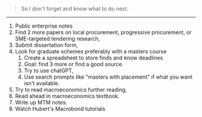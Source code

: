 >So I don't forget and know what to do next.
---
1. Public enterprise notes
2. Find 2 more papers on local procurement, progressive procurement, or SME-targeted tendering research,
3. Submit dissertation form,
4. Look for graduate schemes preferably with a masters course
	1. Create a spreadsheet to store finds and know deadlines
	2. Goal: find 3 more or find a good source.
	3. Try to use chatGPT,
	4. Use search prompts like "masters with placement" if what you want isn't available.
5. Try to read macroeconomics further reading,
6. Read ahead in macroeconomics textbook.
7. Write up MTM notes.
8. Watch Hubert's Macrobond tutorials